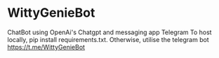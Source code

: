 # WittyGenieBot

ChatBot using OpenAi's Chatgpt and messaging app Telegram
To host locally, pip install requirements.txt. Otherwise, utilise the telegram bot https://t.me/WittyGenieBot
